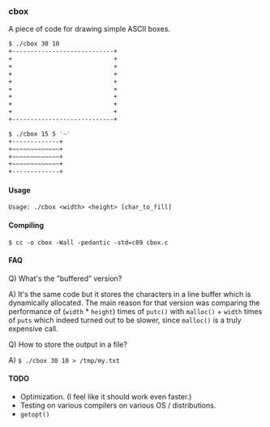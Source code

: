 ### cbox

A piece of code for drawing simple ASCII boxes.

```sh
$ ./cbox 30 10
+----------------------------+
+                            +
+                            +
+                            +
+                            +
+                            +
+                            +
+                            +
+                            +
+----------------------------+
```

```sh
$ ./cbox 15 5 '~'
+-------------+
+~~~~~~~~~~~~~+
+~~~~~~~~~~~~~+
+~~~~~~~~~~~~~+
+-------------+
```

#### Usage
`Usage: ./cbox <width> <height> [char_to_fill]`

#### Compiling
`$ cc -o cbox -Wall -pedantic -std=c89 cbox.c`

#### FAQ
Q) What's the "buffered" version?

A) It's the same code but it stores the characters in a line buffer
 which is dynamically allocated. The main reason for that version was comparing
 the performance of (`width` * `height`) times of `putc()` with `malloc()` +
 `width` times of `puts` which indeed turned out to be slower, since `malloc()`
 is a truly expensive call. 

Q) How to store the output in a file?

A) `$ ./cbox 30 10 > /tmp/my.txt`

#### TODO
 - Optimization. (I feel like it should work even faster.)
 - Testing on various compilers on various OS / distributions.
 - `getopt()`
